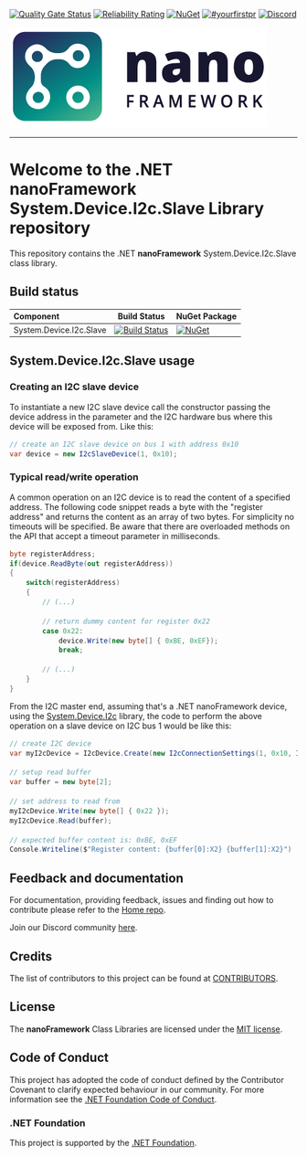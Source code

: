 [![Quality Gate Status](https://sonarcloud.io/api/project_badges/measure?project=nanoframework_System.Device.I2c.Slave&metric=alert_status)](https://sonarcloud.io/dashboard?id=nanoframework_System.Device.I2c.Slave) [![Reliability Rating](https://sonarcloud.io/api/project_badges/measure?project=nanoframework_System.Device.I2c.Slave&metric=reliability_rating)](https://sonarcloud.io/dashboard?id=nanoframework_System.Device.I2c.Slave) [![NuGet](https://img.shields.io/nuget/dt/nanoFramework.System.Device.I2c.Slave.svg?label=NuGet&style=flat&logo=nuget)](https://www.nuget.org/packages/nanoFramework.System.Device.I2c.Slave/) [![#yourfirstpr](https://img.shields.io/badge/first--timers--only-friendly-blue.svg)](https://github.com/nanoframework/Home/blob/master/CONTRIBUTING.md) [![Discord](https://img.shields.io/discord/478725473862549535.svg?logo=discord&logoColor=white&label=Discord&color=7289DA)](https://discord.gg/gCyBu8T)

![nanoFramework logo](https://raw.githubusercontent.com/nanoframework/Home/main/resources/logo/nanoFramework-repo-logo.png)

-----

# Welcome to the .NET **nanoFramework** System.Device.I2c.Slave Library repository

This repository contains the .NET **nanoFramework** System.Device.I2c.Slave class library.

## Build status

| Component | Build Status | NuGet Package |
|:-|---|---|
| System.Device.I2c.Slave | [![Build Status](https://dev.azure.com/nanoframework/System.Device.I2c.Slave/_apis/build/status/System.Device.I2c.Slave?repoName=nanoframework%2FSystem.Device.I2c.Slave&branchName=main)](https://dev.azure.com/nanoframework/System.Device.I2c.Slave/_build/latest?definitionId=64&repoName=nanoframework%2FSystem.Device.I2c.Slave&branchName=main) | [![NuGet](https://img.shields.io/nuget/v/nanoFramework.System.Device.I2c.Slave.svg?label=NuGet&style=flat&logo=nuget)](https://www.nuget.org/packages/nanoFramework.System.Device.I2c.Slave/) |

## System.Device.I2c.Slave usage

### Creating an I2C slave device

To instantiate a new I2C slave device call the constructor passing the device address in the parameter and the I2C hardware bus where this device will be exposed from. Like this:

```csharp
// create an I2C slave device on bus 1 with address 0x10
var device = new I2cSlaveDevice(1, 0x10);
```

### Typical read/write operation

A common operation on an I2C device is to read the content of a specified address.
The following code snippet reads a byte with the "register address" and returns the content as an array of two bytes.
For simplicity no timeouts will be specified. Be aware that there are overloaded methods on the API that accept a timeout parameter in milliseconds.

```csharp
byte registerAddress;
if(device.ReadByte(out registerAddress))
{
    switch(registerAddress)
    {
        // (...)

        // return dummy content for register 0x22
        case 0x22:
            device.Write(new byte[] { 0xBE, 0xEF});
            break;

        // (...)
    }
}
```

From the I2C master end, assuming that's a .NET nanoFramework device, using the [System.Device.I2c](https://github.com/nanoframework/System.Device.I2c) library, the code to perform the above operation on a slave device on I2C bus 1 would be like this:

```csharp
// create I2C device
var myI2cDevice = I2cDevice.Create(new I2cConnectionSettings(1, 0x10, I2cBusSpeed.FastMode));

// setup read buffer
var buffer = new byte[2];

// set address to read from
myI2cDevice.Write(new byte[] { 0x22 });
myI2cDevice.Read(buffer);

// expected buffer content is: 0xBE, 0xEF
Console.Writeline($"Register content: {buffer[0]:X2} {buffer[1]:X2}")

```

## Feedback and documentation

For documentation, providing feedback, issues and finding out how to contribute please refer to the [Home repo](https://github.com/nanoframework/Home).

Join our Discord community [here](https://discord.gg/gCyBu8T).

## Credits

The list of contributors to this project can be found at [CONTRIBUTORS](https://github.com/nanoframework/Home/blob/main/CONTRIBUTORS.md).

## License

The **nanoFramework** Class Libraries are licensed under the [MIT license](LICENSE.md).

## Code of Conduct

This project has adopted the code of conduct defined by the Contributor Covenant to clarify expected behaviour in our community.
For more information see the [.NET Foundation Code of Conduct](https://dotnetfoundation.org/code-of-conduct).

### .NET Foundation

This project is supported by the [.NET Foundation](https://dotnetfoundation.org).
